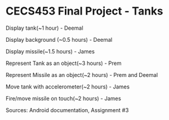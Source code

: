 CECS453 Final Project - Tanks
=====

Display tank(~1 hour) - Deemal

Display background (~0.5 hours) - Deemal

Display missile(~1.5 hours) - James

Represent Tank as an object(~3 hours) - Prem

Represent Missile as an object(~2 hours) - Prem and Deemal

Move tank with accelerometer(~2 hours) - James

Fire/move missile on touch(~2 hours) - James

Sources:
 Android documentation, Assignment #3
